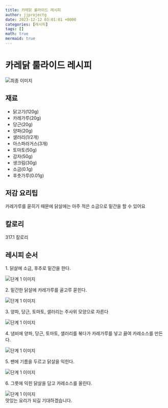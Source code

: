 ```yaml
---
title: 카레닭 룰라이드 레시피
author: jjprojectg
date: 2023-12-12 03:01:01 +0000
categories: [레시피]
tags: []
math: true
mermaid: true
---
```

<meta name="og:type" content="website"/>
<meta charset="UTF-8"/>
<div class="header">
  <h1>카레닭 룰라이드 레시피</h1>
</div>

<div class="container my-4">
  <div class="row">
    <div class="col-12 col-md-6">
      <div class="recipe-image">
        <img src="http://www.foodsafetykorea.go.kr/uploadimg/cook/10_00608_2.png" class="step-image" alt="최종 이미지"/>
      </div>
    </div>
    <div class="col-12 col-md-6">
      <div class="ingredients">
        <h2>재료</h2>
        <ul class="card">
          <li> 닭고기(120g) </li>
          <li>  카레가루(20g) </li>
          <li>  당근(20g) </li>
          <li>  양파(20g) </li>
          <li> 샐러리(1/2개) </li>
          <li>  아스파라거스(3개) </li>
          <li>  토마토(50g) </li>
          <li>  감자(50g) </li>
          <li> 생크림(30g) </li>
          <li>  소금(0.1g) </li>
          <li>  후춧가루(0.01g) </li>
</ul>
      </div>
    </div>
    <div class="col-12 col-md-6">
      <div class="ingredients">
        <h2>저감 요리팁</h2>
        <div class="card"> 
          <p>
            카레가루를 묻히기 때문에 닭살에는 아주 적은 소금으로 밑간을 할 수 있어요
          </p>
        </div>
      </div>
      <div class="ingredients">
        <h2>칼로리</h2>
        <div class="card"> 
          <p>
            317.1 칼로리
          </p>
        </div>
      </div>
    </div>
  </div>

  <h2 class="my-4">레시피 순서</h2>
  <div class="card recipe-card">
    <div class="card-body recipe-step">
      <p class="card-text step-description">1. 닭살에 소금, 후추로 밑간을 한다.</p>
      <img src="http://www.foodsafetykorea.go.kr/uploadimg/cook/20_00608_1.png" alt="단계 1 이미지" class="step-image"/>
    </div>
  </div>
  <div class="card recipe-card">
    <div class="card-body recipe-step">
      <p class="card-text step-description">2. 밑간한 닭살에 카레가루를 골고루
묻힌다.</p>
      <img src="http://www.foodsafetykorea.go.kr/uploadimg/cook/20_00608_2.png" alt="단계 1 이미지" class="step-image"/>
    </div>
  </div>
  <div class="card recipe-card">
    <div class="card-body recipe-step">
      <p class="card-text step-description">3. 양파, 당근, 토마토, 샐러리는 주사위
모양으로 자른다</p>
      <img src="http://www.foodsafetykorea.go.kr/uploadimg/cook/20_00608_3.png" alt="단계 1 이미지" class="step-image"/>
    </div>
  </div>
  <div class="card recipe-card">
    <div class="card-body recipe-step">
      <p class="card-text step-description">4. 냄비에 양파, 당근, 토마토, 샐러리를
볶다가 카레가루를 넣고 끓여
카레소스를 만든다.</p>
      <img src="http://www.foodsafetykorea.go.kr/uploadimg/cook/20_00608_4.png" alt="단계 1 이미지" class="step-image"/>
    </div>
  </div>
  <div class="card recipe-card">
    <div class="card-body recipe-step">
      <p class="card-text step-description">5. 팬에 기름을 두르고 닭살을 익힌다.</p>
      <img src="http://www.foodsafetykorea.go.kr/uploadimg/cook/20_00608_5.png" alt="단계 1 이미지" class="step-image"/>
    </div>
  </div>
  <div class="card recipe-card">
    <div class="card-body recipe-step">
      <p class="card-text step-description">6. 그릇에 익힌 닭살을 담고 카레소스를
올린다.</p>
      <img src="http://www.foodsafetykorea.go.kr/uploadimg/cook/20_00608_6.png" alt="단계 1 이미지" class="step-image"/>
    </div>
  </div>

</div>
맛있는 요리가 되길 기대하겠습니다.
